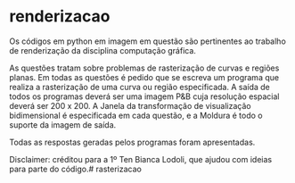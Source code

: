 # renderizacao

Os códigos em python em imagem em questão são pertinentes ao trabalho de renderização da disciplina computação gráfica.

As questões tratam sobre problemas de rasterização de curvas e regiões planas. Em todas as questões é pedido que se escreva um programa que realiza a rasterização de uma curva ou região especificada. A saída de todos os programas deverá ser uma imagem P&B cuja resolução espacial deverá ser 200 x 200. A Janela da transformação de visualização bidimensional é especificada em cada questão, e a Moldura é todo o suporte da imagem de saída.

Todas as respostas geradas pelos programas foram apresentadas. 

Disclaimer: créditou para a 1º Ten Bianca Lodoli, que ajudou com ideias para parte do código.# rasterizacao
